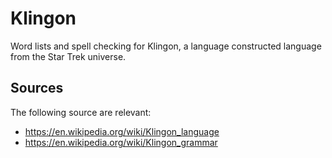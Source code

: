 # Klingon

Word lists and spell checking for Klingon, a language constructed language from
the Star Trek universe.


## Sources

The following source are relevant:
* https://en.wikipedia.org/wiki/Klingon_language
* https://en.wikipedia.org/wiki/Klingon_grammar
